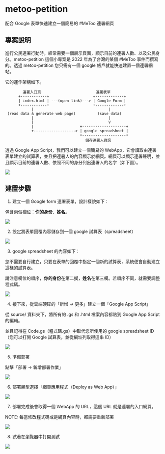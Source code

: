 # metoo-petition

配合 Google 表單快速建立一個簡易的 #MeToo 連署網頁


## 專案說明

進行公民連署行動時，經常需要一個展示頁面，顯示目前的連署人數、以及公民身分。metoo-petition 這個小專案是 2022 年為了台灣的某個 #MeToo 事件而撰寫的。透過 metoo-petition 您只需有一個 google 帳戶就能快速建置一個連署網站。

它的運作架構如下。

```
        連署入口頁                         連署表單
      +------------+                    +-------------+
      | index.html | ---(open link)---> | Google Form |
      +------------+                    +-------------+
            |                                  |
 (read data & generate web page)          (save data)
            |                                  |
            |                                  V
            |                     +--------------------+
            +-------------------> | google spreadsheet |
                                  +--------------------+
　　　　　　　　　　　　　　　　　　　　　　儲存連署人資訊
```

透過 Google App Script，我們可以建立一個簡易的 WebApp，它會讀取由連署表單建立的試算表，並且把連暑人的內容顯示於網頁。網頁可以顯示連署聲明，並且顯示目前的連署人數、依照不同的身分列出連署人的名字（如下圖）。

![](images/web-app-page.png)


## 建置步驟

1. 建立一個 Google form 連署表單，設計樣貌如下：

包含兩個欄位：**你的身份**、**姓名**。 

![](images/google-form-design.png)

2. 設定將表單回覆內容儲存到一個 google 試算表（spreadsheet）

![](images/google-form-response.png)

3. google spreadsheet 的內容如下：

您不需要自行建立，只要在表單的回覆中指定一個新的試算表，系統便會自動建立這樣的試算表。

請注意欄位的順序，**你的身份**在第二攔，**姓名**在第三欄。若順序不同，就需要調整程式碼。 

![](images/google-spreadsheet.png)

4. 接下來，從雲端硬碟的「新增 -> 更多」建立一個「Google App Script」

從 source/ 資料夾下，將所有的 .gs 和 .html 檔案內容都貼到 Google App Script 的編輯。

並且記得在 Code.gs（程式碼.gs）中取代您所使用的 google spreadsheet ID（您可以打開 Google 試算表，並從網址列取得這串 ID）

![](images/google-app-script.png)

5. 準備部署

點擊「部署 -> 新增部署作業」

![](images/google-apps-script-deploy.png)

6. 部署類型選擇「網頁應用程式（Deploy as Web App）」

![](images/deploy-as-web-app.png)

7. 部署完成後會取得一個 ＷebApp 的 URL，這個 URL 就是連署的入口網頁。

NOTE: 每當修改程式碼或是網頁內容時，都需要重新部署

![](images/web-app-url.png)

8. 試著在瀏覽器中打開測試

![](images/web-app-page.png)
